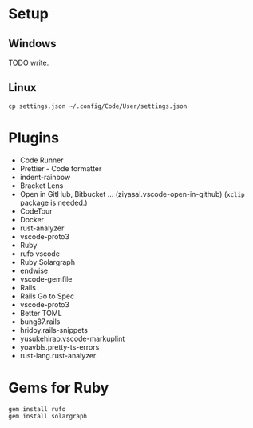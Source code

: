 # Setup

## Windows

TODO write.

## Linux

```
cp settings.json ~/.config/Code/User/settings.json
```

# Plugins

- Code Runner
- Prettier - Code formatter
- indent-rainbow
- Bracket Lens
- Open in GitHub, Bitbucket ... (ziyasal.vscode-open-in-github) (`xclip` package is needed.)
- CodeTour
- Docker
- rust-analyzer
- vscode-proto3
- Ruby
- rufo vscode
- Ruby Solargraph
- endwise
- vscode-gemfile
- Rails
- Rails Go to Spec
- vscode-proto3
- Better TOML
- bung87.rails
- hridoy.rails-snippets
- yusukehirao.vscode-markuplint
- yoavbls.pretty-ts-errors
- rust-lang.rust-analyzer

# Gems for Ruby

```
gem install rufo
gem install solargraph
```
